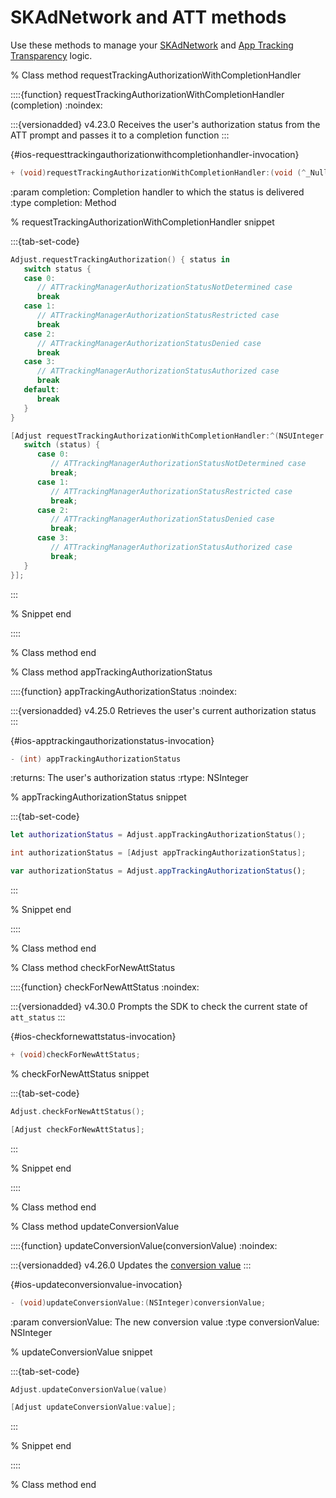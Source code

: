 # SKAdNetwork and ATT methods

Use these methods to manage your [SKAdNetwork](hc:skadnetwork) and [App Tracking Transparency](hc:app-tracking-transparency-att-framework) logic.

% Class method requestTrackingAuthorizationWithCompletionHandler

::::{function} requestTrackingAuthorizationWithCompletionHandler (completion)
:noindex:

:::{versionadded} v4.23.0
Receives the user's authorization status from the ATT prompt and passes it to a completion function
:::

{#ios-requesttrackingauthorizationwithcompletionhandler-invocation}
```objective-c
+ (void)requestTrackingAuthorizationWithCompletionHandler:(void (^_Nullable)(NSUInteger status))completion;
```

:param completion: Completion handler to which the status is delivered
:type completion: Method

% requestTrackingAuthorizationWithCompletionHandler snippet

:::{tab-set-code}

```swift
Adjust.requestTrackingAuthorization() { status in
   switch status {
   case 0:
      // ATTrackingManagerAuthorizationStatusNotDetermined case
      break
   case 1:
      // ATTrackingManagerAuthorizationStatusRestricted case
      break
   case 2:
      // ATTrackingManagerAuthorizationStatusDenied case
      break
   case 3:
      // ATTrackingManagerAuthorizationStatusAuthorized case
      break
   default:
      break
   }
}
```

```objective-c
[Adjust requestTrackingAuthorizationWithCompletionHandler:^(NSUInteger status) {
   switch (status) {
      case 0:
         // ATTrackingManagerAuthorizationStatusNotDetermined case
         break;
      case 1:
         // ATTrackingManagerAuthorizationStatusRestricted case
         break;
      case 2:
         // ATTrackingManagerAuthorizationStatusDenied case
         break;
      case 3:
         // ATTrackingManagerAuthorizationStatusAuthorized case
         break;
   }
}];
```

:::

% Snippet end

::::

% Class method end

% Class method appTrackingAuthorizationStatus

::::{function} appTrackingAuthorizationStatus
:noindex:

:::{versionadded} v4.25.0
Retrieves the user's current authorization status
:::

{#ios-apptrackingauthorizationstatus-invocation}
```objective-c
- (int) appTrackingAuthorizationStatus
```

:returns: The user's authorization status
:rtype: NSInteger

% appTrackingAuthorizationStatus snippet

:::{tab-set-code}

```swift
let authorizationStatus = Adjust.appTrackingAuthorizationStatus();
```

```objective-c
int authorizationStatus = [Adjust appTrackingAuthorizationStatus];
```

```javascript
var authorizationStatus = Adjust.appTrackingAuthorizationStatus();
```
:::

% Snippet end

::::

% Class method end

% Class method checkForNewAttStatus

::::{function} checkForNewAttStatus
:noindex:

:::{versionadded} v4.30.0
Prompts the SDK to check the current state of `att_status`
:::

{#ios-checkfornewattstatus-invocation}
```objective-c
+ (void)checkForNewAttStatus;
```

% checkForNewAttStatus snippet

:::{tab-set-code}

```swift
Adjust.checkForNewAttStatus();
```

```objective-c
[Adjust checkForNewAttStatus];
```

:::

% Snippet end

::::

% Class method end

% Class method updateConversionValue

::::{function} updateConversionValue(conversionValue)
:noindex:

:::{versionadded} v4.26.0
Updates the [conversion value](https://help.adjust.com/en/new/article/conversion-hub)
:::

{#ios-updateconversionvalue-invocation}
```objective-c
- (void)updateConversionValue:(NSInteger)conversionValue;
```

:param conversionValue: The new conversion value
:type conversionValue: NSInteger

% updateConversionValue snippet

:::{tab-set-code}

```swift
Adjust.updateConversionValue(value)
```

```objective-c
[Adjust updateConversionValue:value];
```

:::

% Snippet end

::::

% Class method end

